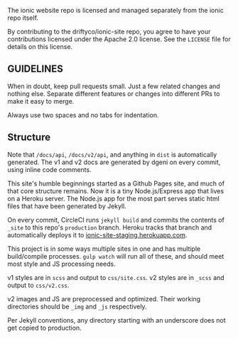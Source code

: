 The ionic website repo is licensed and managed separately from the ionic repo itself.

By contributing to the driftyco/ionic-site repo, you agree to have your contributions licensed under the Apache 2.0 license. See the `LICENSE` file for details on this license.

## GUIDELINES

When in doubt, keep pull requests small. Just a few related changes and nothing else. Separate different features or changes into different PRs to make it easy to merge.

Always use two spaces and no tabs for indentation.

## Structure

Note that `/docs/api`, `/docs/v2/api`, and anything in `dist` is automatically generated. The v1 and v2 docs are generated by dgeni on every commit, using inline code comments.

This site's humble beginnings started as a Github Pages site, and much of that core structure remains. Now it is a tiny Node.js/Express app that lives on a Heroku server. The Node.js app for the most part serves static html files that have been generated by Jekyll.

On every commit, CircleCI runs `jekyll build` and commits the contents of `_site` to this repo's `production` branch. Heroku tracks that branch and automatically deploys it to [ionic-site-staging.herokuapp.com](http://ionic-site-staging.herokuapp.com).

This project is in some ways multiple sites in one and has multiple build/compile processes. `gulp watch` will run all of these, and should meet most style and JS processing needs.

v1 styles are in `scss` and output to `css/site.css`. v2 styles are in `_scss` and output to `css/v2.css`.

v2 images and JS are preprocessed and optimized. Their working directories should be `_img` and `_js` respectively.

Per Jekyll conventions, any directory starting with an underscore does not get copied to production.

